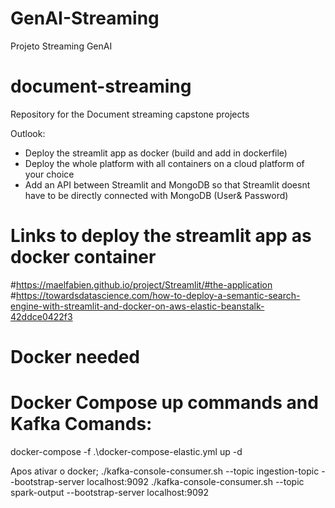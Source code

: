 # GenAI-Streaming
Projeto Streaming GenAI


# document-streaming
Repository for the Document streaming capstone projects

Outlook:

- Deploy the streamlit app as docker (build and add in dockerfile)
- Deploy the whole platform with all containers on a cloud platform of your choice
- Add an API between Streamlit and MongoDB so that Streamlit doesnt have to be directly connected with MongoDB (User& Password)

#  Links to deploy the streamlit app as docker container
#https://maelfabien.github.io/project/Streamlit/#the-application
#https://towardsdatascience.com/how-to-deploy-a-semantic-search-engine-with-streamlit-and-docker-on-aws-elastic-beanstalk-42ddce0422f3

# Docker needed

# Docker Compose up commands and Kafka Comands:

docker-compose -f .\docker-compose-elastic.yml up -d

Apos ativar o docker;
./kafka-console-consumer.sh --topic ingestion-topic --bootstrap-server localhost:9092
./kafka-console-consumer.sh --topic spark-output --bootstrap-server localhost:9092

